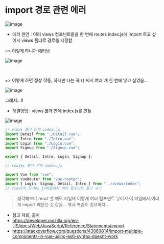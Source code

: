 # import 경로 관련 에러

![image](https://user-images.githubusercontent.com/61729276/136129907-9d80224a-2f79-49ff-a2e5-77e8fb688aec.png)

- 에러 원인 : 여러 views 컴포넌트들을 한 번에 routes index.js에 import 하고 싶어서 views 폴더로 경로를 지정함

=> 이렇게 하니까 에러남

![image](https://user-images.githubusercontent.com/61729276/136130026-f84b25c2-11f9-430f-97e5-bcff5ecfbc2b.png)


<br/>

=> 이렇게 하면 정상 작동, 하지만 나는 꼭 {} 써서 여러 개 한 번에 넣고 싶었음...

![image](https://user-images.githubusercontent.com/61729276/136130072-51183478-f90b-4c96-b956-1767861bf2c4.png)


그래서...!!

- 해결방법 : views 폴더 안에 index.js를 만듦

![image](https://user-images.githubusercontent.com/61729276/136130375-51b77fa3-a0ff-4c8d-9c62-8d07352a3a9e.png)

```javascript
// views 폴더 안의 index.js
import Detail from "./Detail.vue";
import Intro from "./Intro.vue";
import Login from "./Login.vue";
import Signup from "./Signup.vue";

export { Detail, Intro, Login, Signup };

```

```javascript
// routes 폴더 안의 index.js

import Vue from "vue";
import VueRouter from "vue-router";
import { Login, Signup, Detail, Intro } from "../views/index";
// views의 index.js파일에서 여러 컴포넌트 들고 오기

```

> 생각해보니 react 할 때도 파일에 이렇게 여러 컴포넌트 넣어서 이 파일에서 여러개 import 해왔던 것 같음...
> 역시 복습이 중요하다...

- 참고 자료, 출처
- https://developer.mozilla.org/en-US/docs/Web/JavaScript/Reference/Statements/import
- https://stackoverflow.com/questions/43060814/import-multiple-components-in-vue-using-es6-syntax-doesnt-work
